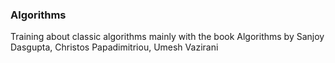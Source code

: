 ﻿### Algorithms

Training about classic algorithms mainly with the book Algorithms by Sanjoy Dasgupta, Christos Papadimitriou, Umesh Vazirani
